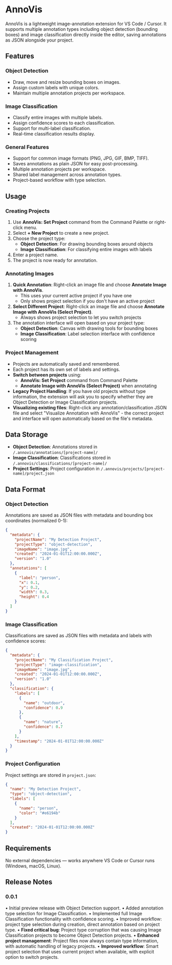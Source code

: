 # AnnoVis

AnnoVis is a lightweight image-annotation extension for VS Code / Cursor. It supports multiple annotation types including object detection (bounding boxes) and image classification directly inside the editor, saving annotations as JSON alongside your project.

## Features

### Object Detection
* Draw, move and resize bounding boxes on images.
* Assign custom labels with unique colors.
* Maintain multiple annotation projects per workspace.

### Image Classification
* Classify entire images with multiple labels.
* Assign confidence scores to each classification.
* Support for multi-label classification.
* Real-time classification results display.

### General Features
* Support for common image formats (PNG, JPG, GIF, BMP, TIFF).
* Saves annotations as plain JSON for easy post-processing.
* Multiple annotation projects per workspace.
* Shared label management across annotation types.
* Project-based workflow with type selection.

## Usage

### Creating Projects

1. Use **AnnoVis: Set Project** command from the Command Palette or right-click menu.
2. Select **+ New Project** to create a new project.
3. Choose the project type:
   - **Object Detection**: For drawing bounding boxes around objects
   - **Image Classification**: For classifying entire images with labels
4. Enter a project name.
5. The project is now ready for annotation.

### Annotating Images

1. **Quick Annotation**: Right-click an image file and choose **Annotate Image with AnnoVis**.
   - This uses your current active project if you have one
   - Only shows project selection if you don't have an active project
2. **Select Different Project**: Right-click an image file and choose **Annotate Image with AnnoVis (Select Project)**.
   - Always shows project selection to let you switch projects
3. The annotation interface will open based on your project type:
   - **Object Detection**: Canvas with drawing tools for bounding boxes
   - **Image Classification**: Label selection interface with confidence scoring

### Project Management

* Projects are automatically saved and remembered.
* Each project has its own set of labels and settings.
* **Switch between projects** using:
  - **AnnoVis: Set Project** command from Command Palette
  - **Annotate Image with AnnoVis (Select Project)** when annotating
* **Legacy Project Handling**: If you have old projects without type information, the extension will ask you to specify whether they are Object Detection or Image Classification projects.
* **Visualizing existing files**: Right-click any annotation/classification JSON file and select "Visualize Annotation with AnnoVis" - the correct project and interface will open automatically based on the file's metadata.

## Data Storage

* **Object Detection**: Annotations stored in `/.annovis/annotations/[project-name]/`
* **Image Classification**: Classifications stored in `/.annovis/classifications/[project-name]/`
* **Project Settings**: Project configuration in `/.annovis/projects/[project-name]/project.json`

## Data Format

### Object Detection
Annotations are saved as JSON files with metadata and bounding box coordinates (normalized 0-1):
```json
{
  "metadata": {
    "projectName": "My Detection Project",
    "projectType": "object-detection",
    "imageName": "image.jpg",
    "created": "2024-01-01T12:00:00.000Z",
    "version": "1.0"
  },
  "annotations": [
    {
      "label": "person",
      "x": 0.1,
      "y": 0.2,
      "width": 0.3,
      "height": 0.4
    }
  ]
}
```

### Image Classification
Classifications are saved as JSON files with metadata and labels with confidence scores:
```json
{
  "metadata": {
    "projectName": "My Classification Project",
    "projectType": "image-classification",
    "imageName": "image.jpg",
    "created": "2024-01-01T12:00:00.000Z",
    "version": "1.0"
  },
  "classification": {
    "labels": [
      {
        "name": "outdoor",
        "confidence": 0.9
      },
      {
        "name": "nature",
        "confidence": 0.7
      }
    ],
    "timestamp": "2024-01-01T12:00:00.000Z"
  }
}
```

### Project Configuration
Project settings are stored in `project.json`:
```json
{
  "name": "My Detection Project",
  "type": "object-detection",
  "labels": [
    {
      "name": "person",
      "color": "#e6194b"
    }
  ],
  "created": "2024-01-01T12:00:00.000Z"
}
```

## Requirements

No external dependencies — works anywhere VS Code or Cursor runs (Windows, macOS, Linux).

## Release Notes

### 0.0.1

• Initial preview release with Object Detection support.
• Added annotation type selection for Image Classification.
• Implemented full Image Classification functionality with confidence scoring.
• Improved workflow: project type selection during creation, direct annotation based on project type.
• **Fixed critical bug**: Project type corruption that was causing Image Classification projects to become Object Detection projects.
• **Enhanced project management**: Project files now always contain type information, with automatic handling of legacy projects.
• **Improved workflow**: Smart project selection that uses current project when available, with explicit option to switch projects.
